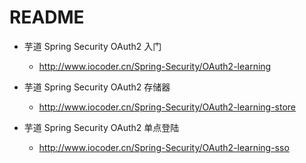 # README

- 芋道 Spring Security OAuth2 入门
    - <http://www.iocoder.cn/Spring-Security/OAuth2-learning>

- 芋道 Spring Security OAuth2 存储器
    - <http://www.iocoder.cn/Spring-Security/OAuth2-learning-store>
        
- 芋道 Spring Security OAuth2 单点登陆    
    - <http://www.iocoder.cn/Spring-Security/OAuth2-learning-sso>

```

```


